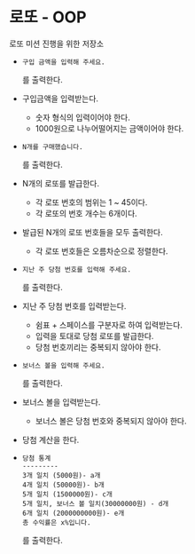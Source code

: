 # 로또 - OOP
로또 미션 진행을 위한 저장소

- ```
  구입 금액을 입력해 주세요.
  ```
  를 출력한다.
  
- 구입금액을 입력받는다.
    - 숫자 형식의 입력이어야 한다.    
    - 1000원으로 나누어떨어지는 금액이어야 한다.

- ```
  N개를 구매했습니다.
  ```
  를 출력한다.

- N개의 로또를 발급한다.
    - 각 로또 번호의 범위는 1 ~ 45이다.
    - 각 로또의 번호 개수는 6개이다.
    
- 발급된 N개의 로또 번호들을 모두 출력한다.
    - 각 로또 번호들은 오름차순으로 정렬한다.

- ```
  지난 주 당첨 번호를 입력해 주세요.
  ```
  를 출력한다.

- 지난 주 당첨 번호를 입력받는다.
    - 쉼표 + 스페이스를 구분자로 하여 입력받는다.
    - 입력을 토대로 당첨 로또를 발급한다.
    - 당첨 번호끼리는 중복되지 않아야 한다.
- ```
  보너스 볼을 입력해 주세요.
  ```
  를 출력한다.

- 보너스 볼을 입력받는다.
  - 보너스 볼은 당첨 번호와 중복되지 않아야 한다.

- 당첨 계산을 한다.

- ```
  당첨 통계
  ---------
  3개 일치 (5000원)- a개
  4개 일치 (50000원)- b개
  5개 일치 (1500000원)- c개
  5개 일치, 보너스 볼 일치(30000000원) - d개
  6개 일치 (2000000000원)- e개
  총 수익률은 x%입니다.
  ```
  를 출력한다.
